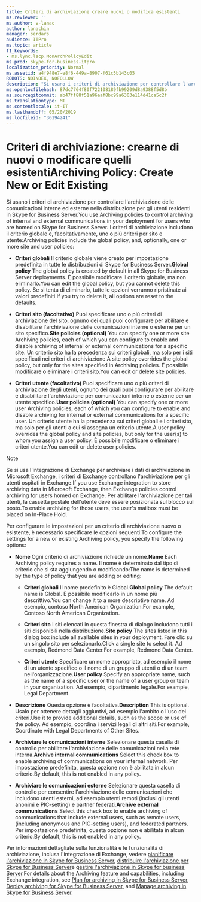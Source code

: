 ```yaml
---
title: Criteri di archiviazione creare nuovi o modifica esistenti
ms.reviewer: ''
ms.author: v-lanac
author: lanachin
manager: serdars
audience: ITPro
ms.topic: article
f1_keywords:
- ms.lync.lscp.MonArchPolicyEdit
ms.prod: skype-for-business-itpro
localization_priority: Normal
ms.assetid: a4f948e7-e8f6-449a-8907-f61c5b143c05
ROBOTS: NOINDEX, NOFOLLOW
description: "Si usano i criteri di archiviazione per controllare l'archiviazione delle comunicazioni interne ed esterne nella distribuzione per gli utenti residenti in Skype for Business Server. I criteri di archiviazione includono il criterio globale e, facoltativamente, uno o più criteri per sito e utente:"
ms.openlocfilehash: 87dc7764f80f722108189fb99209d8a9388f5d8b
ms.sourcegitcommit: ab47ff88f51a96aaf8bc99a6303e114d41ca5c2f
ms.translationtype: MT
ms.contentlocale: it-IT
ms.lasthandoff: 05/20/2019
ms.locfileid: "36194241"
---
```

# <a name="archiving-policy-create-new-or-edit-existing"></a><span data-ttu-id="6a322-104">Criteri di archiviazione: crearne di nuovi o modificare quelli esistenti</span><span class="sxs-lookup"><span data-stu-id="6a322-104">Archiving Policy: Create New or Edit Existing</span></span>
 
<span data-ttu-id="6a322-105">Si usano i criteri di archiviazione per controllare l'archiviazione delle comunicazioni interne ed esterne nella distribuzione per gli utenti residenti in Skype for Business Server.</span><span class="sxs-lookup"><span data-stu-id="6a322-105">You use Archiving policies to control archiving of internal and external communications in your deployment for users who are homed on Skype for Business Server.</span></span> <span data-ttu-id="6a322-106">I criteri di archiviazione includono il criterio globale e, facoltativamente, uno o più criteri per sito e utente:</span><span class="sxs-lookup"><span data-stu-id="6a322-106">Archiving policies include the global policy, and, optionally, one or more site and user policies:</span></span>
  
- <span data-ttu-id="6a322-107">**Criteri globali** Il criterio globale viene creato per impostazione predefinita in tutte le distribuzioni di Skype for Business Server.</span><span class="sxs-lookup"><span data-stu-id="6a322-107">**Global policy** The global policy is created by default in all Skype for Business Server deployments.</span></span> <span data-ttu-id="6a322-108">È possibile modificare il criterio globale, ma non eliminarlo.</span><span class="sxs-lookup"><span data-stu-id="6a322-108">You can edit the global policy, but you cannot delete this policy.</span></span> <span data-ttu-id="6a322-109">Se si tenta di eliminarlo, tutte le opzioni verranno ripristinate ai valori predefiniti.</span><span class="sxs-lookup"><span data-stu-id="6a322-109">If you try to delete it, all options are reset to the defaults.</span></span>
    
- <span data-ttu-id="6a322-110">**Criteri sito (facoltativo)** Puoi specificare uno o più criteri di archiviazione del sito, ognuno dei quali puoi configurare per abilitare e disabilitare l'archiviazione delle comunicazioni interne o esterne per un sito specifico.</span><span class="sxs-lookup"><span data-stu-id="6a322-110">**Site policies (optional)** You can specify one or more site Archiving policies, each of which you can configure to enable and disable archiving of internal or external communications for a specific site.</span></span> <span data-ttu-id="6a322-111">Un criterio sito ha la precedenza sui criteri globali, ma solo per i siti specificati nei criteri di archiviazione.</span><span class="sxs-lookup"><span data-stu-id="6a322-111">A site policy overrides the global policy, but only for the sites specified in Archiving policies.</span></span> <span data-ttu-id="6a322-112">È possibile modificare o eliminare i criteri sito.</span><span class="sxs-lookup"><span data-stu-id="6a322-112">You can edit or delete site policies.</span></span>
    
- <span data-ttu-id="6a322-113">**Criteri utente (facoltativo)** Puoi specificare uno o più criteri di archiviazione degli utenti, ognuno dei quali puoi configurare per abilitare e disabilitare l'archiviazione per comunicazioni interne o esterne per un utente specifico.</span><span class="sxs-lookup"><span data-stu-id="6a322-113">**User policies (optional)** You can specify one or more user Archiving policies, each of which you can configure to enable and disable archiving for internal or external communications for a specific user.</span></span> <span data-ttu-id="6a322-114">Un criterio utente ha la precedenza sui criteri globali e i criteri sito, ma solo per gli utenti a cui si assegna un criterio utente.</span><span class="sxs-lookup"><span data-stu-id="6a322-114">A user policy overrides the global policy and site policies, but only for the user(s) to whom you assign a user policy.</span></span> <span data-ttu-id="6a322-115">È possibile modificare o eliminare i criteri utente.</span><span class="sxs-lookup"><span data-stu-id="6a322-115">You can edit or delete user policies.</span></span>
    
> [!NOTE]
> <span data-ttu-id="6a322-116">Se si usa l'integrazione di Exchange per archiviare i dati di archiviazione in Microsoft Exchange, i criteri di Exchange controllano l'archiviazione per gli utenti ospitati in Exchange.</span><span class="sxs-lookup"><span data-stu-id="6a322-116">If you use Exchange integration to store archiving data in Microsoft Exchange, then Exchange policies control archiving for users homed on Exchange.</span></span> <span data-ttu-id="6a322-117">Per abilitare l'archiviazione per tali utenti, la cassetta postale dell'utente deve essere posizionata sul blocco sul posto.</span><span class="sxs-lookup"><span data-stu-id="6a322-117">To enable archiving for those users, the user's mailbox must be placed on In-Place Hold.</span></span> 
  
<span data-ttu-id="6a322-118">Per configurare le impostazioni per un criterio di archiviazione nuovo o esistente, è necessario specificare le opzioni seguenti:</span><span class="sxs-lookup"><span data-stu-id="6a322-118">To configure the settings for a new or existing Archiving policy, you specify the following options:</span></span>
- <span data-ttu-id="6a322-119">**Nome** Ogni criterio di archiviazione richiede un nome.</span><span class="sxs-lookup"><span data-stu-id="6a322-119">**Name** Each Archiving policy requires a name.</span></span> <span data-ttu-id="6a322-120">Il nome è determinato dal tipo di criterio che si sta aggiungendo o modificando:</span><span class="sxs-lookup"><span data-stu-id="6a322-120">The name is determined by the type of policy that you are adding or editing:</span></span>
    
  - <span data-ttu-id="6a322-121">**Criteri globali** Il nome predefinito è Global.</span><span class="sxs-lookup"><span data-stu-id="6a322-121">**Global policy** The default name is Global.</span></span> <span data-ttu-id="6a322-122">È possibile modificarlo in un nome più descrittivo.</span><span class="sxs-lookup"><span data-stu-id="6a322-122">You can change it to a more descriptive name.</span></span> <span data-ttu-id="6a322-123">Ad esempio, contoso North American Organization.</span><span class="sxs-lookup"><span data-stu-id="6a322-123">For example, Contoso North American Organization.</span></span>
    
  - <span data-ttu-id="6a322-124">**Criteri sito** I siti elencati in questa finestra di dialogo includono tutti i siti disponibili nella distribuzione.</span><span class="sxs-lookup"><span data-stu-id="6a322-124">**Site policy** The sites listed in this dialog box include all available sites in your deployment.</span></span> <span data-ttu-id="6a322-125">Fare clic su un singolo sito per selezionarlo.</span><span class="sxs-lookup"><span data-stu-id="6a322-125">Click a single site to select it.</span></span> <span data-ttu-id="6a322-126">Ad esempio, Redmond Data Center.</span><span class="sxs-lookup"><span data-stu-id="6a322-126">For example, Redmond Data Center.</span></span>
    
  - <span data-ttu-id="6a322-127">**Criteri utente** Specificare un nome appropriato, ad esempio il nome di un utente specifico o il nome di un gruppo di utenti o di un team nell'organizzazione.</span><span class="sxs-lookup"><span data-stu-id="6a322-127">**User policy** Specify an appropriate name, such as the name of a specific user or the name of a user group or team in your organization.</span></span> <span data-ttu-id="6a322-128">Ad esempio, dipartimento legale.</span><span class="sxs-lookup"><span data-stu-id="6a322-128">For example, Legal Department.</span></span>
    
- <span data-ttu-id="6a322-129">**Descrizione** Questa opzione è facoltativa.</span><span class="sxs-lookup"><span data-stu-id="6a322-129">**Description** This is optional.</span></span> <span data-ttu-id="6a322-130">Usalo per ottenere dettagli aggiuntivi, ad esempio l'ambito o l'uso dei criteri.</span><span class="sxs-lookup"><span data-stu-id="6a322-130">Use it to provide additional details, such as the scope or use of the policy.</span></span> <span data-ttu-id="6a322-131">Ad esempio, coordina i servizi legali di altri siti.</span><span class="sxs-lookup"><span data-stu-id="6a322-131">For example, Coordinate with Legal Departments of Other Sites.</span></span>
    
- <span data-ttu-id="6a322-132">**Archiviare le comunicazioni interne** Selezionare questa casella di controllo per abilitare l'archiviazione delle comunicazioni nella rete interna.</span><span class="sxs-lookup"><span data-stu-id="6a322-132">**Archive internal communications** Select this check box to enable archiving of communications on your internal network.</span></span> <span data-ttu-id="6a322-133">Per impostazione predefinita, questa opzione non è abilitata in alcun criterio.</span><span class="sxs-lookup"><span data-stu-id="6a322-133">By default, this is not enabled in any policy.</span></span>
    
- <span data-ttu-id="6a322-134">**Archiviare le comunicazioni esterne** Selezionare questa casella di controllo per consentire l'archiviazione delle comunicazioni che includono utenti esterni, ad esempio utenti remoti (inclusi gli utenti anonimi e PIC-setting) e partner federati.</span><span class="sxs-lookup"><span data-stu-id="6a322-134">**Archive external communications** Select this check box to enable archiving of communications that include external users, such as remote users, (including anonymous and PIC-setting users), and federated partners.</span></span> <span data-ttu-id="6a322-135">Per impostazione predefinita, questa opzione non è abilitata in alcun criterio.</span><span class="sxs-lookup"><span data-stu-id="6a322-135">By default, this is not enabled in any policy.</span></span>
    
<span data-ttu-id="6a322-136">Per informazioni dettagliate sulla funzionalità e le funzionalità di archiviazione, inclusa l'integrazione di Exchange, vedere [pianificare l'archiviazione in Skype for Business Server](../../../plan-your-deployment/archiving/archiving.md), [distribuire l'archiviazione per Skype for Business Server](../../../deploy/deploy-archiving/deploy-archiving.md)e [gestire l'archiviazione in Skype for business Server](../../../manage/archiving/archiving.md).</span><span class="sxs-lookup"><span data-stu-id="6a322-136">For details about the Archiving feature and capabilities, including Exchange integration, see [Plan for archiving in Skype for Business Server](../../../plan-your-deployment/archiving/archiving.md), [Deploy archiving for Skype for Business Server](../../../deploy/deploy-archiving/deploy-archiving.md), and [Manage archiving in Skype for Business Server](../../../manage/archiving/archiving.md).</span></span>

